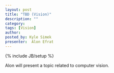```yaml
---
layout: post
title: "TBD (Vision)"
description: ""
category: 
tags: [Vision]
author: 
posted_by: Kyle Simek
presenter:  Alon Efrat
---
```

{% include JB/setup %}

Alon will present a topic related to computer vision.
